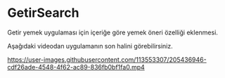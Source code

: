 # GetirSearch
Getir yemek uygulaması için içeriğe göre yemek öneri özelliği eklenmesi.

Aşağıdaki videodan uygulamanın son halini görebilirsiniz.


https://user-images.githubusercontent.com/113553307/205436946-cdf26ade-4548-4f62-ac89-836fb0bf1fa0.mp4

